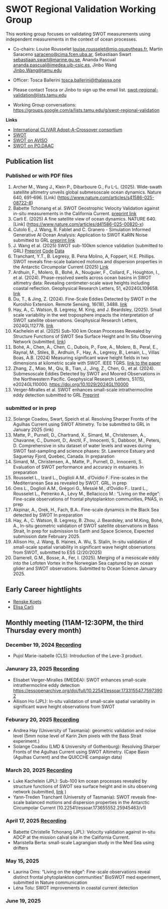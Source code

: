 # SWOT Regional Validation Working Group

This working group focuses on validating SWOT measurements using independent measurements in the context of ocean processes. 

* Co-chairs: Louise Rousselet <louise.rousselet@mio.osupytheas.fr>, Martin Saraceno <saraceno@cima.fcen.uba.ar>, Sebastiaan Swart <sebastiaan.swart@marine.gu.se>, Ananda Pascual <ananda.pascual@imedea.uib-csic.es>, Jinbo Wang <Jinbo.Wang@tamu.edu> 
* Officer: Tosca Ballerini <tosca.ballerini@thalassa.one>

* Please contact Tosca or Jinbo to sign up the email list. <swot-regional-validation@lists.tamu.edu>
* Working Group conversations: https://groups.google.com/a/lists.tamu.edu/g/swot-regional-validation

**Links** 
* [International CLIVAR Adopt-A-Crossover consortium](https://www.swot-adac.org)
* [SWOT](swot.jpl.nasa.gov)
* [SWOT on AVISO](https://www.aviso.altimetry.fr/en/missions/current-missions/swot.html)
* [SWOT on PO.DAAC](https://podaac.jpl.nasa.gov/SWOT)

## Publication list

### Published or with PDF files
1. Archer M., Wang J., Klein P., Dibarboure G., Fu L-L. (2025). Wide-swath satellite altimetry unveils global submesoscale ocean dynamics. Nature 640, 691–696. [Link] (https://www.nature.com/articles/s41586-025-08722-8)
4. Babette Tchonang et al. SWOT Geostrophic Velocity Validation against in-situ measurements in the California Current. [preprint link](https://essopenarchive.org/users/916355/articles/1289173-swot-geostrophic-velocity-validation-against-in-situ-measurements-in-the-california-current)
5. Carli E. (2025) A fine satellite view of ocean dynamics. NATURE 640. [Link] (https://www.nature.com/articles/d41586-025-00820-x)
6. Cutolo E., J. Wang, R. Fablet and C. Granero - Simulation Informed Generative AI Ocean Analysis: Application to SWOT KaRIN Noise submitted to GRL [preprint link](https://arxiv.org/html/2503.21303v1)
7. J. Wang et al. (2025) SWOT sub-100km science validation (submitted to GRL) [Preprint](https://doi.org/10.22541/essoar.173757588.88498030/v1) [Code](https://github.com/jinbow/swot-mission-validation-sub100km) [Data]( https://zenodo.org/records/14675995)
8. Tranchant, Y.T., B. Legresy, B. Pena Molino, A, Foppert, H.E. Phillips. SWOT reveals fine-scale balanced motions and dispersion properties in the Antarctic Circumpolar Current (2025) [Link](https://doi.org/10.22541/essoar.173655552.25945463/v1)
9. Ardhuin, F., Molero, B., Bohé, A., Nouguier, F., Collard, F., Houghton, I., et al. (2024). Phase-resolved swells across ocean basins in SWOT altimetry data: Revealing centimeter-scale wave heights including coastal reflection. Geophysical Research Letters, 51, e2024GL109658. [link](https://doi.org/10.1029/2024GL109658)
10. Du, T., & Jing, Z. (2024). Fine-Scale Eddies Detected by SWOT in the Kuroshio Extension. Remote Sensing, 16(18), 3488. [link](https://doi.org/10.3390/rs16183488)
11. Hay, A., C. Watson, B. Legresy, M. King, and J. Beardsley, (2025). Small scale variability in the wet troposphere impacts the interpretation of SWOT satellite observations. Geophysical Research Letters, 2024GL112778. [link](https://agupubs.onlinelibrary.wiley.com/doi/10.1029/2024GL112778?af=R)
12. Kachelein et al. (2025) Sub-100 km Ocean Processes Revealed by Structure Functions of SWOT Sea Surface Height and In Situ Observing Network (submitted, [link](https://essopenarchive.org/users/903693/articles/1278614-sub-100-km-ocean-processes-revealed-by-structure-functions-of-swot-sea-surface-height-and-in-situ-observing-network))
13. Bohé, A., Chen, A., Chen, C., Dubois, P., Fore, A., Molero, B., Peral, E., Raynal, M., Stiles, B., Ardhuin, F., Hay, A., Legresy, B., Lenain, L., Villas Boas, A.B. (2024) Measuring significant wave height fields in two dimensions at kilometric scale with SWOT. IEEE TGRS. [link to the paper](https://meetingorganizer.copernicus.org/EGU24/EGU24-10457.html?pdf)
14. Zhang, Z., Miao, M., Qiu, B., Tian, J., Jing, Z., Chen, G., et al. (2024). Submesoscale Eddies Detected by SWOT and Moored Observations in the Northwestern Pacific. Geophysical Research Letters, 51(15), e2024GL110000. https://doi.org/10.1029/2024GL110000
15. Verger-Miralles et al. SWOT enhances small-scale intrathermocline eddy detection submitted to GRL [Preprint](https://essopenarchive.org/doi/full/10.22541/essoar.173315547.75973902/v1)

### submitted or in prep
12. Solange Coadou, Swart, Speich et al. Resolving Sharper Fronts of the Agulhas Current using SWOT Altimetry. To be submitted to GRL in January 2025 (link)
13. Matte, P., Purnell, D., Chartrand, X., Simard, M., Christensen, A., Chavanne, C., Dumont, D., Anctil, F., Innocenti, S., Dabboor, M., Peters, D. Comprehensive in situ dataset of water levels and waves during SWOT fast-sampling and science phases: St. Lawrence Estuary and Saguenay Fjord, Quebec, Canada. In preparation
14. Simard, M., Christensen, A., Matte, P., Purnell, D., Innocenti, S. Evaluation of SWOT performance and accuracy in estuaries. In preparation
15. Rousselet L., Izard L., Doglioli A.M., d’Ovidio F.:Fine-scales in the Mediterranean Sea as revealed by SWOT. GRL, in prep
16. Oms L., Doglioli A.M., Grégori G., Messié M., d’Ovidio F.. Izard L., Rousselet L., Petrenko A., Lévy M., Bellacicco M.: “Living on the edge”: Fine-scale observations of frontal phytoplankton communities, PNAS, in prep
17. Akpinar, A., Orek, H., Fach, B.A.. Fine-scale dynamics in the Black Sea detected by SWOT In preparation
18. Hay, A., C. Watson, B. Legresy, B. Zhou, J. Beardsley, and M.King, Bohé, A., In-situ geometric validation of SWOT satellite observations in Bass Strait, In prep for submission to Earth and Space Science, Expected submission date February 2025.
19. Allison Ho, J. Wang, B. Haines, A. Wu, S. Stalin, In-situ validation of small-scale spatial variability in significant wave height observations from SWOT, submitted to ESS (2/20/2025)
21. Damerell, G.M., Bosse, A., Fer, I. (2025). Merging of a mesoscale eddy into the Lofoten Vortex in the Norwegian Sea captured by an ocean glider and SWOT observations. Submitted to Ocean Science January 2025.
    

## Early Career hightlights

* [Renske Koets](https://www.swot-adac.org/news/the-new-wave-of-oceanographers-renske-koets/)
* [Elisa Carli](https://www.swot-adac.org/blogs/the-new-wave-of-oceanographers-elisa-carli/)


## Monthly meeting (11AM-12:30PM, the third Thursday every month)

### December 19, 2024 [Recording](https://tamucs-my.sharepoint.com/:v:/g/personal/jinbo_wang_tamu_edu/EU3EyxhTQIJBrYwiG_ttHusBj-xzb4oQyFgzi_VeDn7QBQ)

* Pujol Marie-isabelle (CLS): Introduction of the Leve-3 product.

### Janurary 23, 2025 [Recording](https://tamucs-my.sharepoint.com/:v:/g/personal/jinbo_wang_tamu_edu/ESAYtFUju2hPldqZqrIIkNwBJt4tVK90LzZ_ukFiFWO87Q)

* Elisabet Verger-Miralles (IMEDEA): SWOT enhances small-scale intrathermocline eddy detection https://essopenarchive.org/doi/full/10.22541/essoar.173315547.75973902
* Allison Ho (JPL): In-situ validation of small-scale spatial variability in significant wave height observations from SWOT

### Feburary 20, 2025 [Recording](https://tamucs-my.sharepoint.com/:v:/g/personal/jinbo_wang_tamu_edu/EdHPnh8dRBxMp-Nll7mjCu4BMYc4C3CHg-IoKuIqEuitkA)

* Andrea Hay (University of Tasmania): geometric validation and noise level (5mm noise level of Karin 2km pixels with the Bass Strait experiment.)
* Solange Coadou (LMD & University of Gothenburg): Resolving Sharper Fronts of the Agulhas Current using SWOT Altimetry. (Cape Basin (Agulhas Current) and the QUICCHE campaign data)

### March 20, 2025 [Recording](https://tamucs-my.sharepoint.com/:v:/g/personal/jinbo_wang_tamu_edu/EQ-nZ0QxToNLktwZAF4A24MBkmu8GLUPNeRvGFnkBCMBTw?e=RfKSgr)

* Luke Kachelein (JPL): Sub-100 km ocean processes revealed by structure functions of SWOT sea surface height and in situ observing network (submitted, [link](https://essopenarchive.org/users/903693/articles/1278614-sub-100-km-ocean-processes-revealed-by-structure-functions-of-swot-sea-surface-height-and-in-situ-observing-network) )
* Yann-Treden Tranchant (University of Tasmania): SWOT reveals fine-scale balanced motions and dispersion properties in the Antarctic Circumpolar Current (10.22541/essoar.173655552.25945463/v1)

### April 17, 2025 [Recording](https://tamucs-my.sharepoint.com/:v:/g/personal/jinbo_wang_tamu_edu/EcDyD6LgFjhHv5-_fSmU_yQBGGghmzzFIDN1_IxYIjxv_w?e=Jhyhyf)

* Babette Christelle Tchonang (JPL): Velocity validation against in-situ ADCP at the mission calval site in the California Current. 
* Maristella Berta: small-scale Lagrangian study in the Med Sea using drifters

### May 15, 2025

* Laurina Oms: “Living on the edge”: Fine-scale observations reveal distinct frontal phytoplankton communities”  BioSWOT med experiment, submitted in Nature communication
* Léna Tolu: SWOT improvements in coastal current detection
  
### June 19, 2025

